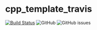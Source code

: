 # cpp_template_travis

[![Build Status](https://travis-ci.com/hugo-valle/cpp_template_travis.svg?branch=master)](https://travis-ci.com/hugo-valle/cpp_template_travis)
![GitHub](https://img.shields.io/github/license/hugo-valle/cpp_template_travis.svg) 
![GitHub issues](https://img.shields.io/github/issues/hugo-valle/cpp_template_travis.svg)
